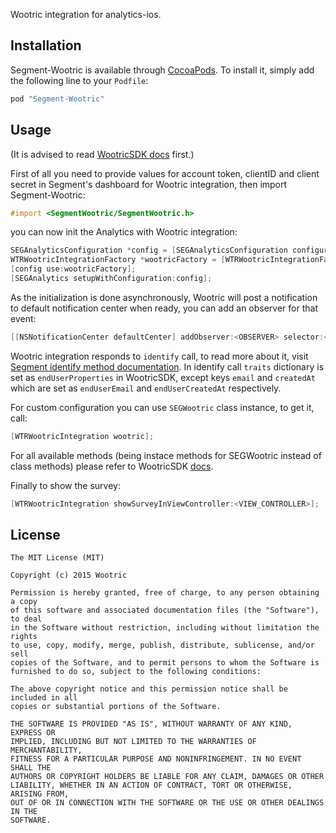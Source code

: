 Wootric integration for analytics-ios.

## Installation

Segment-Wootric is available through [CocoaPods](http://cocoapods.org). To install
it, simply add the following line to your `Podfile`:

```ruby
pod "Segment-Wootric"
```

## Usage

(It is advised to read [WootricSDK docs](https://github.com/Wootric/WootricSDK-iOS) first.)

First of all you need to provide values for account token, clientID and client secret in Segment's dashboard for Wootric integration, then import Segment-Wootric:

```objective-c
#import <SegmentWootric/SegmentWootric.h>
```

you can now init the Analytics with Wootric integration:

```objective-c
SEGAnalyticsConfiguration *config = [SEGAnalyticsConfiguration configurationWithWriteKey:@"YOUR_WRITE_KEY"];
WTRWootricIntegrationFactory *wootricFactory = [WTRWootricIntegrationFactory instance];
[config use:wootricFactory];
[SEGAnalytics setupWithConfiguration:config];
```

As the initialization is done asynchronously, Wootric will post a notification to default notification center when ready, you can add an observer for that event:

```objectivec
[[NSNotificationCenter defaultCenter] addObserver:<OBSERVER> selector:<SELECTOR> name:@"com.wootric.integration.ready" object:<OBJECT>];
```

Wootric integration responds to ```identify``` call, to read more about it, visit [Segment identify method documentation](https://segment.com/docs/libraries/ios/#identify).
In identify call ```traits``` dictionary is set as ```endUserProperties``` in WootricSDK,  except keys ```email``` and ```createdAt``` which are set as ```endUserEmail``` and ```endUserCreatedAt``` respectively.

For custom configuration you can use ```SEGWootric``` class instance, to get it, call:
```objectivec
[WTRWootricIntegration wootric];
```
For all available methods (being instace methods for SEGWootric instead of class methods) please refer to WootricSDK [docs](https://github.com/Wootric/WootricSDK-iOS).

Finally to show the survey:

```objectivec
[WTRWootricIntegration showSurveyInViewController:<VIEW_CONTROLLER>];
```

## License

```
The MIT License (MIT)

Copyright (c) 2015 Wootric

Permission is hereby granted, free of charge, to any person obtaining a copy
of this software and associated documentation files (the "Software"), to deal
in the Software without restriction, including without limitation the rights
to use, copy, modify, merge, publish, distribute, sublicense, and/or sell
copies of the Software, and to permit persons to whom the Software is
furnished to do so, subject to the following conditions:

The above copyright notice and this permission notice shall be included in all
copies or substantial portions of the Software.

THE SOFTWARE IS PROVIDED "AS IS", WITHOUT WARRANTY OF ANY KIND, EXPRESS OR
IMPLIED, INCLUDING BUT NOT LIMITED TO THE WARRANTIES OF MERCHANTABILITY,
FITNESS FOR A PARTICULAR PURPOSE AND NONINFRINGEMENT. IN NO EVENT SHALL THE
AUTHORS OR COPYRIGHT HOLDERS BE LIABLE FOR ANY CLAIM, DAMAGES OR OTHER
LIABILITY, WHETHER IN AN ACTION OF CONTRACT, TORT OR OTHERWISE, ARISING FROM,
OUT OF OR IN CONNECTION WITH THE SOFTWARE OR THE USE OR OTHER DEALINGS IN THE
SOFTWARE.
```

